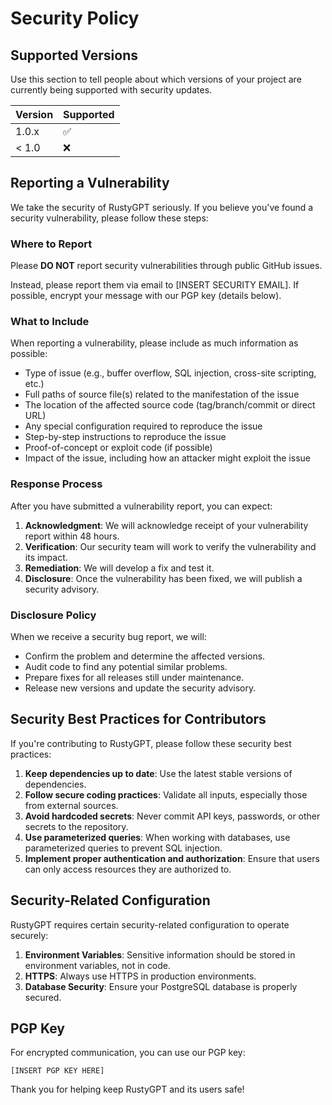 # Security Policy

## Supported Versions

Use this section to tell people about which versions of your project are currently being supported with security updates.

| Version | Supported          |
| ------- | ------------------ |
| 1.0.x   | :white_check_mark: |
| < 1.0   | :x:                |

## Reporting a Vulnerability

We take the security of RustyGPT seriously. If you believe you've found a security vulnerability, please follow these steps:

### Where to Report

Please **DO NOT** report security vulnerabilities through public GitHub issues.

Instead, please report them via email to [INSERT SECURITY EMAIL]. If possible, encrypt your message with our PGP key (details below).

### What to Include

When reporting a vulnerability, please include as much information as possible:

- Type of issue (e.g., buffer overflow, SQL injection, cross-site scripting, etc.)
- Full paths of source file(s) related to the manifestation of the issue
- The location of the affected source code (tag/branch/commit or direct URL)
- Any special configuration required to reproduce the issue
- Step-by-step instructions to reproduce the issue
- Proof-of-concept or exploit code (if possible)
- Impact of the issue, including how an attacker might exploit the issue

### Response Process

After you have submitted a vulnerability report, you can expect:

1. **Acknowledgment**: We will acknowledge receipt of your vulnerability report within 48 hours.
2. **Verification**: Our security team will work to verify the vulnerability and its impact.
3. **Remediation**: We will develop a fix and test it.
4. **Disclosure**: Once the vulnerability has been fixed, we will publish a security advisory.

### Disclosure Policy

When we receive a security bug report, we will:

- Confirm the problem and determine the affected versions.
- Audit code to find any potential similar problems.
- Prepare fixes for all releases still under maintenance.
- Release new versions and update the security advisory.

## Security Best Practices for Contributors

If you're contributing to RustyGPT, please follow these security best practices:

1. **Keep dependencies up to date**: Use the latest stable versions of dependencies.
2. **Follow secure coding practices**: Validate all inputs, especially those from external sources.
3. **Avoid hardcoded secrets**: Never commit API keys, passwords, or other secrets to the repository.
4. **Use parameterized queries**: When working with databases, use parameterized queries to prevent SQL injection.
5. **Implement proper authentication and authorization**: Ensure that users can only access resources they are authorized to.

## Security-Related Configuration

RustyGPT requires certain security-related configuration to operate securely:

1. **Environment Variables**: Sensitive information should be stored in environment variables, not in code.
2. **HTTPS**: Always use HTTPS in production environments.
3. **Database Security**: Ensure your PostgreSQL database is properly secured.

## PGP Key

For encrypted communication, you can use our PGP key:

```
[INSERT PGP KEY HERE]
```

Thank you for helping keep RustyGPT and its users safe!
